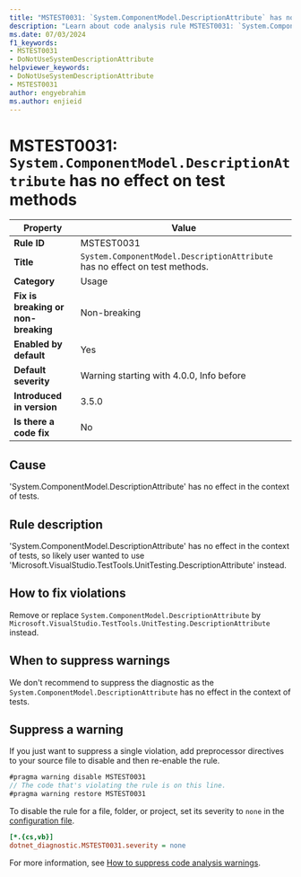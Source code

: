 ```yaml
---
title: "MSTEST0031: `System.ComponentModel.DescriptionAttribute` has no effect on test methods."
description: "Learn about code analysis rule MSTEST0031: `System.ComponentModel.DescriptionAttribute` has no effect in the context of tests, so likely user wanted to use `Microsoft.VisualStudio.TestTools.UnitTesting.DescriptionAttribute` instead."
ms.date: 07/03/2024
f1_keywords:
- MSTEST0031
- DoNotUseSystemDescriptionAttribute
helpviewer_keywords:
- DoNotUseSystemDescriptionAttribute
- MSTEST0031
author: engyebrahim
ms.author: enjieid
---
```

# MSTEST0031: `System.ComponentModel.DescriptionAttribute` has no effect on test methods

| Property                            | Value                                                                       |
|-------------------------------------|-----------------------------------------------------------------------------|
| **Rule ID**                         | MSTEST0031                                                                  |
| **Title**                           | `System.ComponentModel.DescriptionAttribute` has no effect on test methods. |
| **Category**                        | Usage                                                                       |
| **Fix is breaking or non-breaking** | Non-breaking                                                                |
| **Enabled by default**              | Yes                                                                         |
| **Default severity**                | Warning starting with 4.0.0, Info before                                     |
| **Introduced in version**           | 3.5.0                                                                       |
| **Is there a code fix**             | No                                                                          |

## Cause

'System.ComponentModel.DescriptionAttribute' has no effect in the context of tests.

## Rule description

'System.ComponentModel.DescriptionAttribute' has no effect in the context of tests, so likely user wanted to use 'Microsoft.VisualStudio.TestTools.UnitTesting.DescriptionAttribute' instead.

## How to fix violations

Remove or replace `System.ComponentModel.DescriptionAttribute` by `Microsoft.VisualStudio.TestTools.UnitTesting.DescriptionAttribute` instead.

## When to suppress warnings

We don't recommend to suppress the diagnostic as the `System.ComponentModel.DescriptionAttribute` has no effect in the context of tests.

## Suppress a warning

If you just want to suppress a single violation, add preprocessor directives to your source file to disable and then re-enable the rule.

```csharp
#pragma warning disable MSTEST0031
// The code that's violating the rule is on this line.
#pragma warning restore MSTEST0031
```

To disable the rule for a file, folder, or project, set its severity to `none` in the [configuration file](../../../fundamentals/code-analysis/configuration-files.md).

```ini
[*.{cs,vb}]
dotnet_diagnostic.MSTEST0031.severity = none
```

For more information, see [How to suppress code analysis warnings](../../../fundamentals/code-analysis/suppress-warnings.md).
